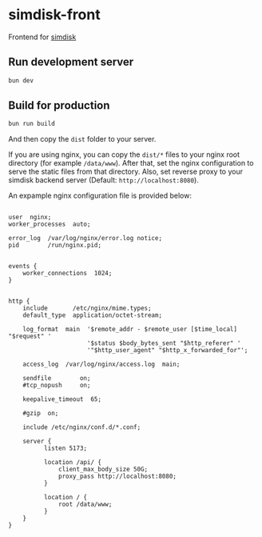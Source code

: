 # simdisk-front
Frontend for [simdisk](https://github.com/ZureTz/simdisk)

## Run development server

```bash
bun dev
``` 

## Build for production

```bash
bun run build
```

And then copy the `dist` folder to your server.

If you are using nginx, you can copy the `dist/*` files to your nginx root directory (for example `/data/www`).
After that, set the nginx configuration to serve the static files from that directory.
Also, set reverse proxy to your simdisk backend server (Default: `http://localhost:8080`).


An expample nginx configuration file is provided below:
```nginx

user  nginx;
worker_processes  auto;

error_log  /var/log/nginx/error.log notice;
pid        /run/nginx.pid;


events {
    worker_connections  1024;
}


http {
    include       /etc/nginx/mime.types;
    default_type  application/octet-stream;

    log_format  main  '$remote_addr - $remote_user [$time_local] "$request" '
                      '$status $body_bytes_sent "$http_referer" '
                      '"$http_user_agent" "$http_x_forwarded_for"';

    access_log  /var/log/nginx/access.log  main;

    sendfile        on;
    #tcp_nopush     on;

    keepalive_timeout  65;

    #gzip  on;

    include /etc/nginx/conf.d/*.conf;

    server {
	      listen 5173;

	      location /api/ {
	      	  client_max_body_size 50G;
	      	  proxy_pass http://localhost:8080;
	      }

	      location / {
	      	  root /data/www;
	      }
    }
}

```
